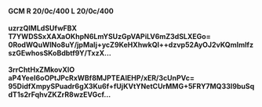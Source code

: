 #### GCM R 20/0c/400 L 20/0c/400
**uzrzQlMLdSUfwFBX**<br/>**T7YWDSSxXAXaOKhpN6LmYSUzGpVAPiLV6mZ3dSLXEGo=**<br/>**0RodWQuWINo8uY/jpMalj+ycZ9KeHXhwkQl++dzvp52AyOJ2vKQmImIfzszGEwhosSKoBdbtf9Y/TxzX...**<br/><br/>
**3rrChtHxZMkovXIO**<br/>**aP4YeeI6oOPtJPcRxWBf8MJPTEAIEHP/xER/3cUnPVc=**<br/>**95DidfXmpySPuadr6gX3Ku6f+fUjKVtYNetCUrMMG+5FRY7MQ33I9buSqdT1s2rFqhvZKZrR8wzEVGcf...**